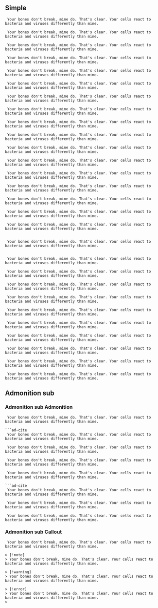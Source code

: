 ## Simple

```ad-note
 Your bones don't break, mine do. That's clear. Your cells react to bacteria and viruses differently than mine.
```

```ad-seealso
 Your bones don't break, mine do. That's clear. Your cells react to bacteria and viruses differently than mine.

```

```ad-abstract
 Your bones don't break, mine do. That's clear. Your cells react to bacteria and viruses differently than mine.

```

```ad-summary
 Your bones don't break, mine do. That's clear. Your cells react to bacteria and viruses differently than mine.

```

```ad-tldr
 Your bones don't break, mine do. That's clear. Your cells react to bacteria and viruses differently than mine.

```

```ad-info
 Your bones don't break, mine do. That's clear. Your cells react to bacteria and viruses differently than mine.

```

```ad-todo
 Your bones don't break, mine do. That's clear. Your cells react to bacteria and viruses differently than mine.

```

```ad-tip
 Your bones don't break, mine do. That's clear. Your cells react to bacteria and viruses differently than mine.

```

```ad-hint
 Your bones don't break, mine do. That's clear. Your cells react to bacteria and viruses differently than mine.

```

```ad-important
 Your bones don't break, mine do. That's clear. Your cells react to bacteria and viruses differently than mine.

```

```ad-success
 Your bones don't break, mine do. That's clear. Your cells react to bacteria and viruses differently than mine.

```

```ad-check
 Your bones don't break, mine do. That's clear. Your cells react to bacteria and viruses differently than mine.

```

```ad-done
 Your bones don't break, mine do. That's clear. Your cells react to bacteria and viruses differently than mine.

```

```ad-question
 Your bones don't break, mine do. That's clear. Your cells react to bacteria and viruses differently than mine.

```

```ad-help
 Your bones don't break, mine do. That's clear. Your cells react to bacteria and viruses differently than mine.

```

```ad-faq
 Your bones don't break, mine do. That's clear. Your cells react to bacteria and viruses differently than mine.

```

```ad-warning
 Your bones don't break, mine do. That's clear. Your cells react to bacteria and viruses differently than mine.

```

```ad-caution

 Your bones don't break, mine do. That's clear. Your cells react to bacteria and viruses differently than mine.
```

```ad-attention

 Your bones don't break, mine do. That's clear. Your cells react to bacteria and viruses differently than mine.
```

```ad-failure
 Your bones don't break, mine do. That's clear. Your cells react to bacteria and viruses differently than mine.

```

```ad-fail
 Your bones don't break, mine do. That's clear. Your cells react to bacteria and viruses differently than mine.

```

```ad-missing
 Your bones don't break, mine do. That's clear. Your cells react to bacteria and viruses differently than mine.

```

```ad-danger
 Your bones don't break, mine do. That's clear. Your cells react to bacteria and viruses differently than mine.

```

```ad-error
 Your bones don't break, mine do. That's clear. Your cells react to bacteria and viruses differently than mine.

```

```ad-bug
 Your bones don't break, mine do. That's clear. Your cells react to bacteria and viruses differently than mine.

```

```ad-example
 Your bones don't break, mine do. That's clear. Your cells react to bacteria and viruses differently than mine.
```

```ad-quote
 Your bones don't break, mine do. That's clear. Your cells react to bacteria and viruses differently than mine.

```

```ad-cite
 Your bones don't break, mine do. That's clear. Your cells react to bacteria and viruses differently than mine.

```

## Admonition sub
### Admonition sub Admonition

```ad-cite
 Your bones don't break, mine do. That's clear. Your cells react to bacteria and viruses differently than mine.

```ad-cite
 Your bones don't break, mine do. That's clear. Your cells react to bacteria and viruses differently than mine.
```
```ad-warning
 Your bones don't break, mine do. That's clear. Your cells react to bacteria and viruses differently than mine.

```
```ad-error
 Your bones don't break, mine do. That's clear. Your cells react to bacteria and viruses differently than mine.

```


```ad-cite
 Your bones don't break, mine do. That's clear. Your cells react to bacteria and viruses differently than mine.

```ad-cite
 Your bones don't break, mine do. That's clear. Your cells react to bacteria and viruses differently than mine.
```
```ad-warning
 Your bones don't break, mine do. That's clear. Your cells react to bacteria and viruses differently than mine.
```

```ad-error
 Your bones don't break, mine do. That's clear. Your cells react to bacteria and viruses differently than mine.
```

### Admonition sub Callout

```ad-cite
 Your bones don't break, mine do. That's clear. Your cells react to bacteria and viruses differently than mine.

> [!note]
> Your bones don't break, mine do. That's clear. Your cells react to bacteria and viruses differently than mine.

> [!warning] 
> Your bones don't break, mine do. That's clear. Your cells react to bacteria and viruses differently than mine.

> [!error] 
> Your bones don't break, mine do. That's clear. Your cells react to bacteria and viruses differently than mine.
> 
```






